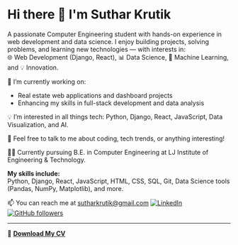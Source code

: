 # Hi there 👋 I'm **Suthar Krutik**

A passionate Computer Engineering student with hands-on experience in web development and data science. I enjoy building projects, solving problems, and learning new technologies — with interests in:  
🌐 Web Development (Django, React), 📊 Data Science, 🤖 Machine Learning, and 💡 Innovation.

🔭 I’m currently working on:  
- Real estate web applications and dashboard projects  
- Enhancing my skills in full-stack development and data analysis  

💡 I’m interested in all things tech: Python, Django, React, JavaScript, Data Visualization, and AI.

💬 Feel free to talk to me about coding, tech trends, or anything interesting!

🧑‍🎓 Currently pursuing B.E. in Computer Engineering at LJ Institute of Engineering & Technology.

**My skills include:**  
Python, Django, React, JavaScript, HTML, CSS, SQL, Git, Data Science tools (Pandas, NumPy, Matplotlib), and more.


📫 You can reach me at sutharkrutik@gmail.com
[![LinkedIn](https://img.shields.io/badge/LinkedIn-Krutik-blue?style=flat&logo=linkedin&logoColor=white)](https://www.linkedin.com/in/krutik-suthar-675197277)
[![GitHub followers](https://img.shields.io/github/followers/sutharkrutik?style=social)](https://github.com/sutharkrutik)

---

📄 **[Download My CV](https://github.com/sutharkrutik/resume/blob/main/Krutik_Suthar_CV.pdf)**


